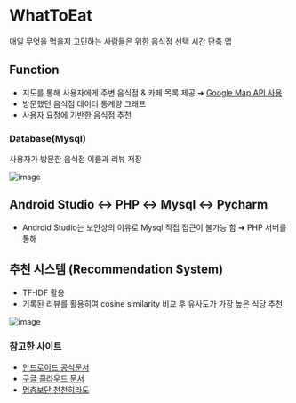 # WhatToEat
매일 무엇을 먹을지 고민하는 사람들은 위한 음식점 선택 시간 단축 앱

## Function
* 지도를 통해 사용자에게 주변 음식점 & 카페 목록 제공 ➜ <a href="https://developers.google.com/maps/documentation?hl=ko"> Google Map API 사용 </a>
* 방문했던 음식점 데이터 통계량 그래프
* 사용자 요청에 기반한 음식점 추천

### Database(Mysql)
사용자가 방문한 음식점 이름과 리뷰 저장

![image](https://user-images.githubusercontent.com/61091307/114303300-569b6400-9b08-11eb-806f-831d69a8774d.png)

## Android Studio ↔ PHP ↔ Mysql ↔ Pycharm
* Android Studio는 보안상의 이유로 Mysql 직접 접근이 불가능 함 ➜ PHP 서버를 통해 

## 추천 시스템 (Recommendation System)
* TF-IDF 활용
* 기록된 리뷰를 활용히여 cosine similarity 비교 후 유사도가 가장 높은 식당 추천

![image](https://user-images.githubusercontent.com/61091307/114303465-39b36080-9b09-11eb-82e3-7acaefadf549.png)

### 참고한 사이트
 - <a href="https://developer.android.com/guide?hl=ko"> 안드로이드 공식문서 </a>
 - <a href="https://developers.google.com/maps/documentation/android-sdk/overview?hl=ko"> 구글 클라우드 문서 </a>
 - <a href="https://webnautes.tistory.com/1315?category=618190"> 멈춤보단 천천히라도 </a>



